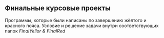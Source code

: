 ## Финальные курсовые проекты

Программы, которые были написаны по завершению жёлтого и красного пояса. Условие и решение задачи внутри соответствующих папок _FinalYellor & FinalRed_
